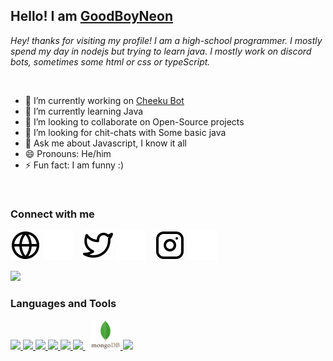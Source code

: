 ## Hello! I am [GoodBoyNeon](https://goodboyneon.cf)
*Hey! thanks for visiting my profile! I am a high-school programmer. I mostly spend my day in nodejs but trying to learn java. I mostly work on discord bots, sometimes some html or css or typeScript.*

<br/>

- 🔭 I’m currently working on [Cheeku Bot](https://github.com/ImagineGamingPlay/Cheeku-Development)
- 🌱 I’m currently learning Java
- 👯 I’m looking to collaborate on Open-Source projects
- 🤔 I’m looking for chit-chats with Some basic java
- 💬 Ask me about Javascript, I know it all
- 😄 Pronouns: He/him
- ⚡ Fun fact: I am funny :)

<br />

### Connect with me

[![website](./img/globe-light.svg)](https://goodboyneon.cf#gh-light-mode-only)
[![website](./img/globe-dark.svg)](https://goodboyneon.cf#gh-dark-mode-only)
&nbsp;&nbsp;
[![website](./img/twitter-light.svg)](https://twitter.com/GoodBoyNeon#gh-light-mode-only)
[![website](./img/twitter-dark.svg)](https://twitter.com/GoodBoyNeon#gh-dark-mode-only)
&nbsp;&nbsp;
[![website](./img/instagram-light.svg)](https://instagram.com/goodboyneon#gh-light-mode-only)
[![website](./img/instagram-dark.svg)](https://instagram.com/goodboyneon#gh-dark-mode-only)

<img src="https://discord.c99.nl/widget/theme-4/816253376962625537.png">

### Languages and Tools

<p align="left"> 
    <a href="https://developer.mozilla.org/en-US/docs/Web/JavaScript" target="_blank"> <img src="https://img.icons8.com/color/48/000000/javascript.png"/> </a> 
    <a href="https://www.java.com" target="_blank"> <img src="https://img.icons8.com/color/48/000000/java-coffee-cup-logo.png"/> </a>
    <a href="https://www.w3.org/html/" target="_blank"> <img src="https://img.icons8.com/color/48/000000/html-5.png"/> </a> 
    <a href="https://www.w3schools.com/css/" target="_blank"> <img src="https://img.icons8.com/color/48/000000/css3.png"/> </a> 
    <a href="https://www.python.org" target="_blank"> <img src="https://img.icons8.com/color/48/000000/python.png"/> </a> 
    <a style="padding-right:8px;" href="https://nodejs.org" target="_blank"> <img src="https://img.icons8.com/color/48/000000/nodejs.png"/> </a> 
    <a href="https://www.mongodb.com/" target="_blank"> <img src="https://raw.githubusercontent.com/devicons/devicon/master/icons/mongodb/mongodb-original-wordmark.svg" alt="mongodb" width="48" height="48"/> </a> 
    <a href="https://git-scm.com/" target="_blank"> <img src="https://img.icons8.com/color/48/000000/git.png"/> </a> 
</p>
